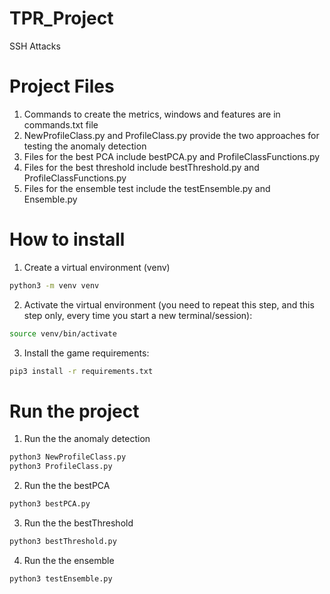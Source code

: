 # TPR_Project
SSH Attacks

# Project Files
1. Commands to create the metrics, windows and features are in commands.txt file
2. NewProfileClass.py and ProfileClass.py provide the two approaches for testing the anomaly detection
3. Files for the best PCA include bestPCA.py and ProfileClassFunctions.py
4. Files for the best threshold include bestThreshold.py and ProfileClassFunctions.py
5. Files for the ensemble test include the testEnsemble.py and Ensemble.py


# How to install

1. Create a virtual environment (venv)
```bash
python3 -m venv venv
```

2. Activate the virtual environment (you need to repeat this step, and this step only, every time you start a new terminal/session):
```bash
source venv/bin/activate
```

3. Install the game requirements:
```bash
pip3 install -r requirements.txt
```

# Run the project

1. Run the the anomaly detection
```bash
python3 NewProfileClass.py
python3 ProfileClass.py
```

2. Run the the bestPCA
```bash
python3 bestPCA.py
```

3. Run the the bestThreshold
```bash
python3 bestThreshold.py
```

4. Run the the ensemble
```bash
python3 testEnsemble.py
```





